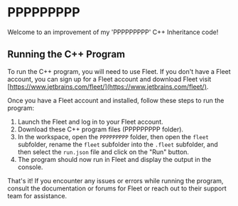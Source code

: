 # PPPPPPPPP

Welcome to an improvement of my 'PPPPPPPPP' C++ Inheritance code!

## Running the C++ Program

To run the C++ program, you will need to use Fleet. If you don't have a Fleet account, you can sign up for a Fleet account and download Fleet visit [https://www.jetbrains.com/fleet/](https://www.jetbrains.com/fleet/).

Once you have a Fleet account and installed, follow these steps to run the program:

1. Launch the Fleet and log in to your Fleet account.
2. Download these C++ program files (PPPPPPPPP folder).
3. In the workspace, open the `PPPPPPPPP`  folder, then open the `fleet`  subfolder, rename the `fleet` subfolder into the `.fleet` subfolder, and then select the `run.json` file and click on the "Run" button.
4. The program should now run in Fleet and display the output in the console.

That's it! If you encounter any issues or errors while running the program, consult the documentation or forums for Fleet or reach out to their support team for assistance.
